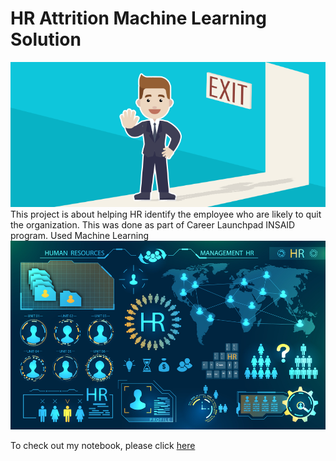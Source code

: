 # HR Attrition Machine Learning Solution
![enter image description here](https://github.com/hepsiba17/HREmployeeAttrition/blob/main/Attrtion.png?raw=true)
This project is about helping HR identify the employee who are likely to quit the organization. This was done as part of Career Launchpad INSAID program.
Used Machine Learning
![enter image description here](https://github.com/hepsiba17/HREmployeeAttrition/blob/main/hr-analytics-10.jpg?raw=true)


To check out my notebook, please click [here](https://github.com/hepsiba17/HREmployeeAttrition/blob/main/HR_Analytics.ipynb)
